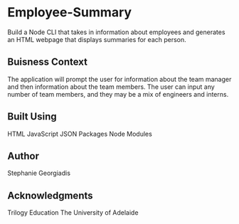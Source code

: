 # Employee-Summary

Build a Node CLI that takes in information about employees and generates an HTML webpage that displays summaries for each person.

## Buisness Context

The application will prompt the user for information about the team manager and then information about the team members. The user can input any number of team members, and they may be a mix of engineers and interns.

## Built Using

HTML
JavaScript
JSON Packages
Node Modules

## Author

Stephanie Georgiadis

## Acknowledgments

Trilogy Education
The University of Adelaide